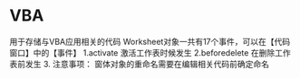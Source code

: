 # VBA
用于存储与VBA应用相关的代码
Worksheet对象一共有17个事件，可以在【代码窗口】中的【事件】
1.activate  激活工作表时候发生
2.beforedelete 在删除工作表前发生
3.
注意事项：
窗体对象的重命名需要在编辑相关代码前确定命名

